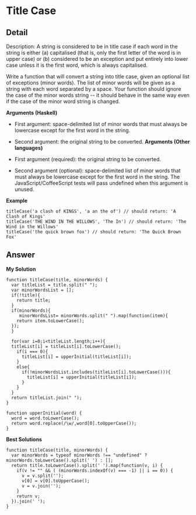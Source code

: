 # Title Case
## Detail
Description:
A string is considered to be in title case if each word in the string is either (a) capitalised (that is, only the first letter of the word is in upper case) or (b) considered to be an exception and put entirely into lower case unless it is the first word, which is always capitalised.

Write a function that will convert a string into title case, given an optional list of exceptions (minor words). The list of minor words will be given as a string with each word separated by a space. Your function should ignore the case of the minor words string -- it should behave in the same way even if the case of the minor word string is changed.

**Arguments (Haskell)**

- First argument: space-delimited list of minor words that must always be lowercase except for the first word in the string.
- Second argument: the original string to be converted.
**Arguments (Other languages)**

- First argument (required): the original string to be converted.
- Second argument (optional): space-delimited list of minor words that must always be lowercase except for the first word in the string. The JavaScript/CoffeeScript tests will pass undefined when this argument is unused.

**Example**

```
titleCase('a clash of KINGS', 'a an the of') // should return: 'A Clash of Kings'
titleCase('THE WIND IN THE WILLOWS', 'The In') // should return: 'The Wind in the Willows'
titleCase('the quick brown fox') // should return: 'The Quick Brown Fox'
```

## Answer
**My Solution**
```
function titleCase(title, minorWords) {
  var titleList = title.split(" ");
  var minorWordsList = [];
  if(!title){
    return title;
  }
  if(minorWords){
     minorWordsList= minorWords.split(" ").map(function(item){
    return item.toLowerCase();
  });
  }
 
  for(var i=0;i<titleList.length;i++){
  titleList[i] = titleList[i].toLowerCase();
    if(i === 0){
      titleList[i] = upperInitial(titleList[i]);
    }
    else{
      if(!minorWordsList.includes(titleList[i].toLowerCase())){
        titleList[i] = upperInitial(titleList[i]);
      }
    }
  }
  return titleList.join(" ");
}

function upperInitial(word) {
  word = word.toLowerCase();
  return word.replace(/\w/,word[0].toUpperCase());
}
```
**Best Solutions**
```
function titleCase(title, minorWords) {
  var minorWords = typeof minorWords !== "undefined" ? minorWords.toLowerCase().split(' ') : [];
  return title.toLowerCase().split(' ').map(function(v, i) {
    if(v != "" && ( (minorWords.indexOf(v) === -1) || i == 0)) {
      v = v.split('');
      v[0] = v[0].toUpperCase();
      v = v.join('');
    }
    return v;
  }).join(' ');
}
```